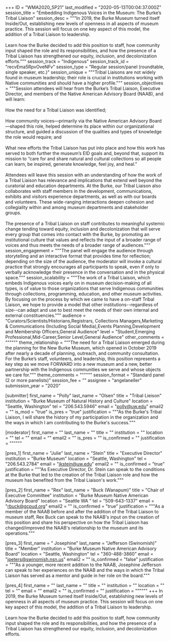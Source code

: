 +++
ID = "WMA2020_SP21"
last_modified = "2020-05-13T00:04:37.000Z"
session_title = "Embedding Indigenous Voices in the Museum: The Burke’s Tribal Liaison"
session_desc = """In 2019, the Burke Museum turned itself Inside/Out, establishing new levels of openness in all aspects of museum practice. This session will focus on one key aspect of this model, the addition of a Tribal Liaison to leadership.<br><br>Learn how the Burke decided to add this position to staff, how community input shaped the role and its responsibilities, and how the presence of a Tribal Liaison has strengthened our equity, inclusion, and decolonization efforts."""
session_track = "Indigenous"
session_track_id = "recvEma5RpvOveNFv"
session_type = "Regular session/panel (roundtable, single speaker, etc.)"
session_unique = """Tribal Liaisons are not widely found in museum leadership; their role is crucial in institutions working with Native communities and should have a higher profile."""
session_objectives = """Session attendees will hear from the Burke’s Tribal Liaison, Executive Director, and members of the Native American Advisory Board (NAAB), and will learn:<br><br>How the need for a Tribal Liaison was identified;<br><br>How community voices—primarily via the Native American Advisory Board—shaped this role, helped determine its place within our organizational structure, and guided a discussion of the qualities and types of knowledge the role would require; and<br><br>What new efforts the Tribal Liaison has put into place and how this work has served to both further the museum’s EID goals and, beyond that, support its mission to “care for and share natural and cultural collections so all people can learn, be inspired, generate knowledge, feel joy, and heal.”<br><br>Attendees will leave this session with an understanding of how the work of a Tribal Liaison has relevance and implications that extend well beyond the curatorial and education departments. At the Burke, our Tribal Liaison also collaborates with staff members in the development, communications, exhibits and visitors experience departments, as well as with our boards and volunteers. These wide-ranging interactions deepen cohesion and collegiality within and among museum departments and stakeholder groups.<br><br>The presence of a Tribal Liaison on staff contributes to meaningful systemic change tending toward equity, inclusion and decolonization that will serve every group that comes into contact with the Burke, by promoting an institutional culture that values and reflects the input of a broader range of voices and thus meets the needs of a broader range of audiences."""
session_engagement = """The panel will engage the audience through storytelling and an interactive format that provides time for reflection; depending on the size of the audience, the moderator will invoke a cultural practice that strongly encourages all participants to speak, even if only to verbally acknowledge their presence in the conversation and in the physical space."""
session_scalability = """The work of a Tribal Liaison, which embeds Indigenous voices early on in museum decision-making of all types, is of value to those organizations that serve Indigenous communities through collections, programming, education, and other museum activities. By focusing on the process by which we came to have a on-staff Tribal Liaison, we hope to provide a model that other institutions--regardless of size--can adapt and use to best meet the needs of their own internal and external constituencies."""
audience = "Curators/Scientists/Historians,Registrars, Collections Managers,Marketing & Communications (Including Social Media),Events Planning,Development and Membership Officers,General Audience"
level = "Student,Emerging Professional,Mid-Career,Senior Level,General Audience"
other_comments = """"""
theme_relationship = """The need for a Tribal Liaison emerged during the planning for the New Burke Museum, which opened in October 2019 after nearly a decade of planning, outreach, and community consultation. For the Burke’s staff, volunteers, and leadership, this position represents a key step as we move FORWARD into a new museum and a new, better partnership with the Indigenous communities we serve and whose objects we care for."""
theme_comments = """"""
session_format = "Standard panel (2 or more panelists)"
session_fee = ""
assignee = "angelaneller"
submission_year = "2020"

[submitter]
first_name = "Polly"
last_name = "Olsen"
title = "Tribal Lieison"
institution = "Burke Museum of Natural History and Culture"
location = "Seattle, Washington"
tel = "206.543.5946"
email = "polly@uw.edu"
email2 = ""
is_mod = "true"
is_pres = "true"
justification = """As the Burke's Tribal Liaison, I will share the history of my participation in the organization and the ways in which I am contributing to the Burke's success."""

[moderator]
first_name = ""
last_name = ""
title = ""
institution = ""
location = ""
tel = ""
email = ""
email2 = ""
is_pres = ""
is_confirmed = ""
justification = """"""

[pres_1]
first_name = "Julie"
last_name = "Stein"
title = "Executive Director"
institution = "Burke Museum"
location = "Seattle, Washington"
tel = "206.543.2784"
email = "jkstein@uw.edu"
email2 = ""
is_confirmed = "true"
justification = """As Executive Director, Dr. Stein can speak to the conditions at the Burke that led to the creation of the Tribal Liaison role and how the museum has benefited from the Tribal Liaison's work."""

[pres_2]
first_name = "Rex"
last_name = "Buck (Wanapum)"
title = "Chair of Executive Committee"
institution = "Burke Museum Native American Advisory Board"
location = "Seattle WA "
tel = "509-643-1337"
email = "rbuck@gcpud.org"
email2 = ""
is_confirmed = "true"
justification = """As a member of the NAAB before and after the addition of the Tribal Liaison to museum staff, Rex Buck can speak to the NAAB's input on the creation of this position and share his perspective on how the Tribal Liaison has changed/improved the NAAB's relationship to the museum and its operations."""

[pres_3]
first_name = " Josephine"
last_name = "Jefferson (Swinomish)"
title = "Member"
institution = "Burke Museum Native American Advisory Board"
location = "Seattle, Washington"
tel = "360-488-3860"
email = "jpeters@swinomish.nsn.us"
email2 = ""
is_confirmed = "false"
justification = """As a younger, more recent addition to the NAAB, Josephine Jefferson can speak to her experiences on the NAAB and the ways in which the Tribal Liaison has served as a mentor and guide in her role on the board."""

[pres_4]
first_name = ""
last_name = ""
title = ""
institution = ""
location = ""
tel = ""
email = ""
email2 = ""
is_confirmed = ""
justification = """"""
+++
In 2019, the Burke Museum turned itself Inside/Out, establishing new levels of openness in all aspects of museum practice. This session will focus on one key aspect of this model, the addition of a Tribal Liaison to leadership.<br><br>Learn how the Burke decided to add this position to staff, how community input shaped the role and its responsibilities, and how the presence of a Tribal Liaison has strengthened our equity, inclusion, and decolonization efforts.